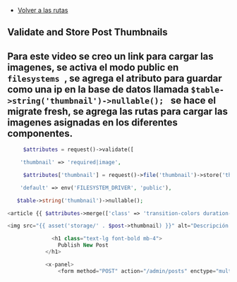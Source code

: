 - [Volver a las rutas](/Readme.md)

## Validate and Store Post Thumbnails 

## Para este video se creo un link para cargar las imagenes, se activa el modo public en  `filesystems `, se agrega el atributo para guardar como una ip en la base de datos llamada  `$table->string('thumbnail')->nullable(); ` se hace el migrate fresh, se agrega las rutas para cargar las imagenes asignadas en los diferentes componentes.

```php
     $attributes = request()->validate([

    'thumbnail' => 'required|image',

     $attributes['thumbnail'] = request()->file('thumbnail')->store('thumbnails');
```

```php
    'default' => env('FILESYSTEM_DRIVER', 'public'),
```

```php
   $table->string('thumbnail')->nullable();
```


```php
<article {{ $attributes->merge(['class' => 'transition-colors duration-300 hover:bg-gray-100 border border-black border-opacity-0 hover:border-opacity-5 rounded-xl']) }}>

<img src="{{ asset('storage/' . $post->thumbnail) }}" alt="Descripción de la imagen">
```


```php
              <h1 class="text-lg font-bold mb-4">
                Publish New Post
            </h1>

            <x-panel>
                <form method="POST" action="/admin/posts" enctype="multipart/form-data">
```


